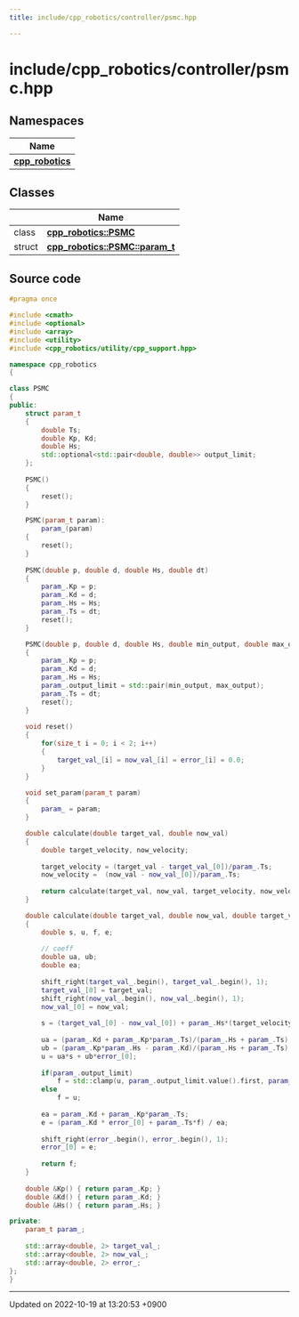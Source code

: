 ```yaml
---
title: include/cpp_robotics/controller/psmc.hpp

---
```


# include/cpp_robotics/controller/psmc.hpp



## Namespaces

| Name           |
| -------------- |
| **[cpp_robotics](/cpp_robotics/doxybook/Namespaces/namespacecpp__robotics/)**  |

## Classes

|                | Name           |
| -------------- | -------------- |
| class | **[cpp_robotics::PSMC](/cpp_robotics/doxybook/Classes/classcpp__robotics_1_1PSMC/)**  |
| struct | **[cpp_robotics::PSMC::param_t](/cpp_robotics/doxybook/Classes/structcpp__robotics_1_1PSMC_1_1param__t/)**  |




## Source code

```cpp
#pragma once

#include <cmath>
#include <optional>
#include <array>
#include <utility>
#include <cpp_robotics/utility/cpp_support.hpp>

namespace cpp_robotics
{

class PSMC
{
public:
    struct param_t
    {
        double Ts;
        double Kp, Kd;
        double Hs;
        std::optional<std::pair<double, double>> output_limit;
    };
    
    PSMC()
    {
        reset();
    }

    PSMC(param_t param):
        param_(param)
    {
        reset();
    }
    
    PSMC(double p, double d, double Hs, double dt)
    {
        param_.Kp = p;
        param_.Kd = d;
        param_.Hs = Hs;
        param_.Ts = dt;
        reset();
    }

    PSMC(double p, double d, double Hs, double min_output, double max_output, double dt)
    {
        param_.Kp = p;
        param_.Kd = d;
        param_.Hs = Hs;
        param_.output_limit = std::pair(min_output, max_output);
        param_.Ts = dt;
        reset();
    }
    
    void reset()
    {
        for(size_t i = 0; i < 2; i++)
        {
            target_val_[i] = now_val_[i] = error_[i] = 0.0;
        }
    }

    void set_param(param_t param)
    {
        param_ = param;
    }

    double calculate(double target_val, double now_val)
    {
        double target_velocity, now_velocity;
    
        target_velocity = (target_val - target_val_[0])/param_.Ts;
        now_velocity =  (now_val - now_val_[0])/param_.Ts;
        
        return calculate(target_val, now_val, target_velocity, now_velocity);
    }

    double calculate(double target_val, double now_val, double target_velocity, double now_velocity)
    {
        double s, u, f, e;
        
        // coeff
        double ua, ub;
        double ea;
        
        shift_right(target_val_.begin(), target_val_.begin(), 1);
        target_val_[0] = target_val;
        shift_right(now_val_.begin(), now_val_.begin(), 1);
        now_val_[0] = now_val;
        
        s = (target_val_[0] - now_val_[0]) + param_.Hs*(target_velocity - now_velocity);
        
        ua = (param_.Kd + param_.Kp*param_.Ts)/(param_.Hs + param_.Ts);
        ub = (param_.Kp*param_.Hs - param_.Kd)/(param_.Hs + param_.Ts);
        u = ua*s + ub*error_[0];
        
        if(param_.output_limit)
            f = std::clamp(u, param_.output_limit.value().first, param_.output_limit.value().second);
        else
            f = u;
        
        ea = param_.Kd + param_.Kp*param_.Ts;
        e = (param_.Kd * error_[0] + param_.Ts*f) / ea;
        
        shift_right(error_.begin(), error_.begin(), 1);
        error_[0] = e;
        
        return f;
    }
    
    double &Kp() { return param_.Kp; }
    double &Kd() { return param_.Kd; }
    double &Hs() { return param_.Hs; }

private:
    param_t param_;
    
    std::array<double, 2> target_val_;
    std::array<double, 2> now_val_;
    std::array<double, 2> error_;
};
}
```


-------------------------------

Updated on 2022-10-19 at 13:20:53 +0900
